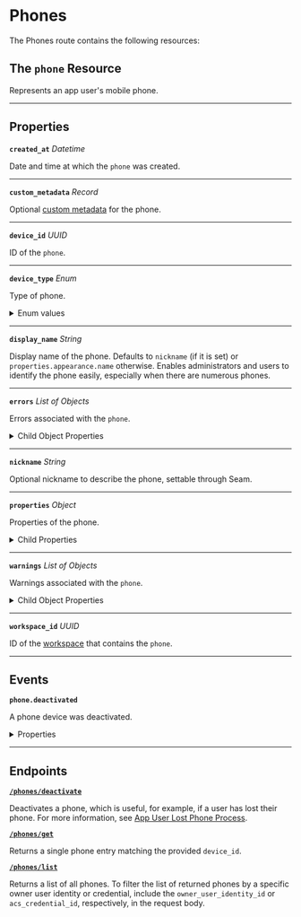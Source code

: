 # Phones

The Phones route contains the following resources:

## The `phone` Resource

Represents an app user's mobile phone.

---

## Properties

**`created_at`** *Datetime*

Date and time at which the `phone` was created.


---

**`custom_metadata`** *Record*

Optional [custom metadata](../../core-concepts/devices/adding-custom-metadata-to-a-device.md) for the phone.


---

**`device_id`** *UUID*

ID of the `phone`.


---

**`device_type`** *Enum*

Type of phone.

<details>

<summary>Enum values</summary>

- `ios_phone`
- `android_phone`
</details>


---

**`display_name`** *String*

Display name of the phone. Defaults to `nickname` (if it is set) or `properties.appearance.name` otherwise. Enables administrators and users to identify the phone easily, especially when there are numerous phones.


---

**`errors`** *List* *of Objects*

Errors associated with the `phone`.

<details>

<summary>Child Object Properties</summary>

- <code><b>error_code</b></code> <i>String</i>



- <code><b>message</b></code> <i>String</i>


</details>


---

**`nickname`** *String*

Optional nickname to describe the phone, settable through Seam.


---

**`properties`** *Object*

Properties of the phone.

<details>

<summary>Child Properties</summary>

- <code><b>assa_abloy_credential_service_metadata</b></code> <i>Object</i>

  ASSA ABLOY Credential Service metadata for the phone.



- <code><b>assa_abloy_credential_service_metadata.endpoints</b></code> <i>List</i> <i>of Objects</i>

  Endpoints associated with the phone.


- <code><b>endpoint_id</b></code> <i>String</i>

  ID of the associated endpoint.



- <code><b>is_active</b></code> <i>Boolean</i>

  Indicated whether the endpoint is active.




- <code><b>assa_abloy_credential_service_metadata.has_active_endpoint</b></code> <i>Boolean</i>

  Indicates whether the credential service has active endpoints associated with the phone.



- <code><b>salto_space_credential_service_metadata</b></code> <i>Object</i>

  Salto Space credential service metadata for the phone.



- <code><b>salto_space_credential_service_metadata.has_active_phone</b></code> <i>Boolean</i>

  Indicates whether the credential service has an active associated phone.


</details>


---

**`warnings`** *List* *of Objects*

Warnings associated with the `phone`.

<details>

<summary>Child Object Properties</summary>

- <code><b>message</b></code> <i>String</i>



- <code><b>warning_code</b></code> <i>String</i>


</details>


---

**`workspace_id`** *UUID*

ID of the [workspace](../../core-concepts/workspaces/README.md) that contains the `phone`.


---


## Events

**`phone.deactivated`**

A phone device was deactivated.

<details>

<summary>Properties</summary>

- <code><b>created_at</b></code> <i>Datetime</i>

  Date and time at which the event was created.



- <code><b>device_id</b></code> <i>UUID</i>

  ID of the [device](../../core-concepts/devices/README.md).



- <code><b>event_id</b></code> <i>UUID</i>

  ID of the event.



- <code><b>event_type</b></code> <i>String</i>



- <code><b>occurred_at</b></code> <i>Datetime</i>

  Date and time at which the event occurred.



- <code><b>workspace_id</b></code> <i>UUID</i>

  ID of the [workspace](../../core-concepts/workspaces/README.md).


</details>

---

## Endpoints


[**`/phones/deactivate`**](./deactivate.md)

Deactivates a phone, which is useful, for example, if a user has lost their phone. For more information, see [App User Lost Phone Process](../../capability-guides/mobile-access/managing-phones-for-a-user-identity.md#app-user-lost-phone-process).


[**`/phones/get`**](./get.md)

Returns a single phone entry matching the provided `device_id`.


[**`/phones/list`**](./list.md)

Returns a list of all phones. To filter the list of returned phones by a specific owner user identity or credential, include the `owner_user_identity_id` or `acs_credential_id`, respectively, in the request body.


